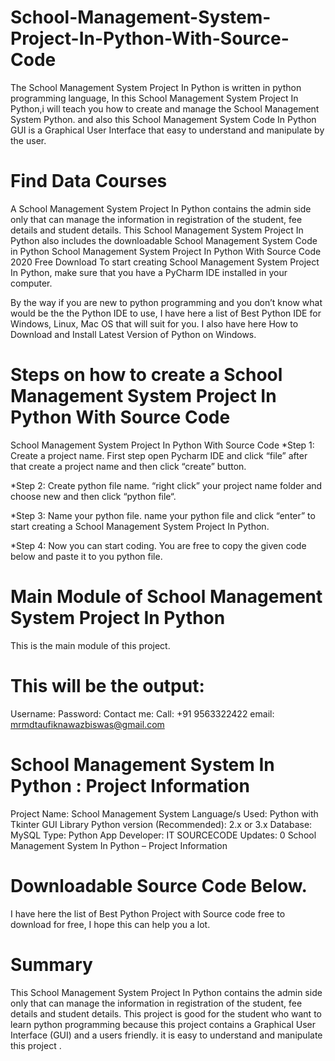 # School-Management-System-Project-In-Python-With-Source-Code
The School Management System Project In Python is written in python programming language, In this School Management System Project In Python,i will teach you how to create and manage the School Management System Python. and also this School Management System Code In Python GUI is a Graphical User Interface that easy to understand and manipulate by the user.
# Find Data Courses
A School Management System Project In Python contains the admin side only that can manage the information in registration of the student, fee details and student details.
This School Management System Project In Python also includes the downloadable School Management System Code in Python
School Management System Project In Python With Source Code 2020 Free Download
To start creating School Management System Project In Python, make sure that you have a PyCharm IDE installed in your computer.

By the way if you are new to python programming and you don’t know what would be the the Python IDE to use, I have here a list of Best Python IDE for Windows, Linux, Mac OS that will suit for you. I also have here How to Download and Install Latest Version of Python on Windows.


# Steps on how to create a School Management System Project In Python With Source Code

School Management System Project In Python With Source Code
*Step 1: Create a project name.
First step open Pycharm IDE and click “file” after that create a project name and then click “create” button.

*Step 2: Create python file name.
“right click” your project name folder and choose new and then click “python file“.

*Step 3: Name your python file.
name your python file and click “enter” to start creating a School Management System Project In Python.

*Step 4: Now you can start coding.
You are free to copy the given code below and paste it to you python file.

# Main Module of School Management System Project In Python
This is the main module of this project.


# This will be the output:
Username: 
Password: 
Contact me: Call: +91 9563322422 email: mrmdtaufiknawazbiswas@gmail.com

# School Management System In Python : Project Information
Project Name:	School Management System
Language/s Used:	Python with Tkinter GUI Library
Python version (Recommended):	2.x or 3.x
Database:	MySQL
Type:	Python App
Developer:	IT SOURCECODE
Updates:	0
School Management System In Python – Project Information

# Downloadable Source Code Below.
I have here the list of Best Python Project with Source code free to download for free, I hope this can help you a lot.

# Summary
This School Management System Project In Python contains the admin side only that can manage the information in registration of the student, fee details and student details. This project is good for the student who want to learn python programming because this project contains a Graphical User Interface (GUI) and a users friendly. it is easy to understand and manipulate this project .
